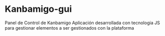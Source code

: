 # Kanbamigo-gui
Panel de Control de Kanbamigo
Aplicación desarrollada con tecnologia JS para gestionar elementos a ser gestionados con la plataforma

